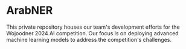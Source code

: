 # ArabNER
This private repository houses our team's development efforts for the Wojoodner 2024 AI competition. Our focus is on deploying advanced machine learning models to address the competition's challenges.
